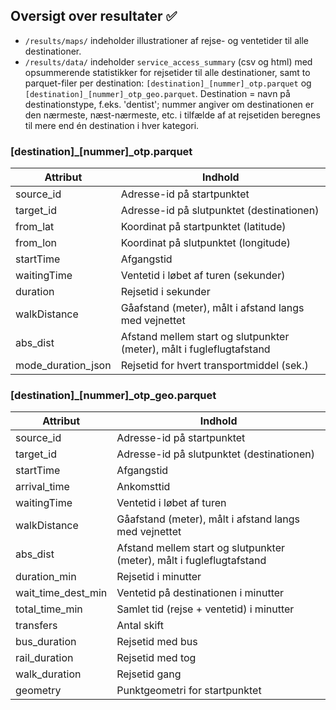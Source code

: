 ## Oversigt over resultater :white_check_mark:

- ``/results/maps/`` indeholder illustrationer af rejse- og ventetider til alle destinationer.
- ``/results/data/`` indeholder ``service_access_summary`` (csv og html) med opsummerende statistikker for rejsetider til alle destinationer, samt to parquet-filer per destination: ``[destination]_[nummer]_otp.parquet`` og ``[destination]_[nummer]_otp_geo.parquet``. Destination = navn på destinationstype, f.eks. 'dentist'; nummer angiver om destinationen er den nærmeste, næst-nærmeste, etc. i tilfælde af at rejsetiden beregnes til mere end én destination i hver kategori.


### [destination]_[nummer]_otp.parquet

| Attribut | Indhold |
| - | - |
| source_id | Adresse-id på startpunktet |
| target_id | Adresse-id på slutpunktet (destinationen) |
| from_lat | Koordinat på startpunktet (latitude) |
| from_lon | Koordinat på slutpunktet (longitude) |
| startTime | Afgangstid |
| waitingTime | Ventetid i løbet af turen (sekunder) |
| duration | Rejsetid i sekunder |
| walkDistance | Gåafstand (meter), målt i afstand langs med vejnettet |
| abs_dist | Afstand mellem start og slutpunkter (meter), målt i fugleflugtafstand |
| mode_duration_json | Rejsetid for hvert transportmiddel (sek.) |

### [destination]_[nummer]_otp_geo.parquet


| Attribut | Indhold |
| - | - |
| source_id | Adresse-id på startpunktet |
| target_id | Adresse-id på slutpunktet (destinationen) |
| startTime | Afgangstid |
| arrival_time | Ankomsttid |
| waitingTime | Ventetid i løbet af turen |
| walkDistance | Gåafstand (meter), målt i afstand langs med vejnettet |
| abs_dist | Afstand mellem start og slutpunkter (meter), målt i fugleflugtafstand |
| duration_min | Rejsetid i minutter |
| wait_time_dest_min | Ventetid på destinationen i minutter |
| total_time_min | Samlet tid (rejse + ventetid) i minutter |
| transfers | Antal skift |
| bus_duration | Rejsetid med bus |
| rail_duration | Rejsetid med tog |
| walk_duration | Rejsetid gang |
| geometry | Punktgeometri for startpunktet |